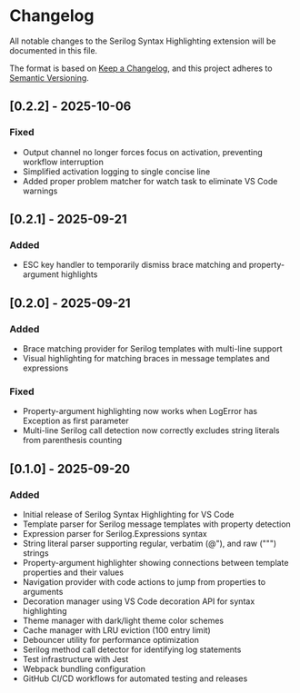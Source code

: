 # Changelog

All notable changes to the Serilog Syntax Highlighting extension will be documented in this file.

The format is based on [Keep a Changelog](https://keepachangelog.com/en/1.0.0/),
and this project adheres to [Semantic Versioning](https://semver.org/spec/v2.0.0.html).

## [0.2.2] - 2025-10-06

### Fixed
- Output channel no longer forces focus on activation, preventing workflow interruption
- Simplified activation logging to single concise line
- Added proper problem matcher for watch task to eliminate VS Code warnings

## [0.2.1] - 2025-09-21

### Added
- ESC key handler to temporarily dismiss brace matching and property-argument highlights

## [0.2.0] - 2025-09-21

### Added
- Brace matching provider for Serilog templates with multi-line support
- Visual highlighting for matching braces in message templates and expressions

### Fixed
- Property-argument highlighting now works when LogError has Exception as first parameter
- Multi-line Serilog call detection now correctly excludes string literals from parenthesis counting

## [0.1.0] - 2025-09-20

### Added
- Initial release of Serilog Syntax Highlighting for VS Code
- Template parser for Serilog message templates with property detection
- Expression parser for Serilog.Expressions syntax
- String literal parser supporting regular, verbatim (@"), and raw (""") strings
- Property-argument highlighter showing connections between template properties and their values
- Navigation provider with code actions to jump from properties to arguments
- Decoration manager using VS Code decoration API for syntax highlighting
- Theme manager with dark/light theme color schemes
- Cache manager with LRU eviction (100 entry limit)
- Debouncer utility for performance optimization
- Serilog method call detector for identifying log statements
- Test infrastructure with Jest
- Webpack bundling configuration
- GitHub CI/CD workflows for automated testing and releases

